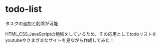 # todo-list
タスクの追加と削除が可能


HTML,CSS,JavaScriptの勉強をしているため、その応用としてtodoリストをyoutubeやさまざまなサイトを見ながら作成してみた！
